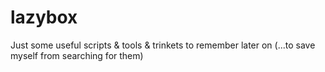 # lazybox
Just some useful scripts &amp; tools &amp; trinkets to remember later on
(...to save myself from searching for them)
